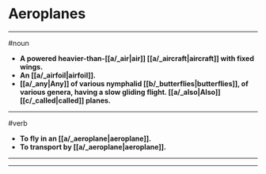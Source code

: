 # Aeroplanes
---
#noun
- **A powered heavier-than-[[a/_air|air]] [[a/_aircraft|aircraft]] with fixed wings.**
- **An [[a/_airfoil|airfoil]].**
- **[[a/_any|Any]] of various nymphalid [[b/_butterflies|butterflies]], of various genera, having a slow gliding flight. [[a/_also|Also]] [[c/_called|called]] planes.**
---
#verb
- **To fly in an [[a/_aeroplane|aeroplane]].**
- **To transport by [[a/_aeroplane|aeroplane]].**
---
---
